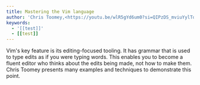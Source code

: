 ```yaml
---
title: Mastering the Vim language
author: 'Chris Toomey,<https://youtu.be/wlR5gYd6um0?si=QIPzDS_mviuYylTo>' 
keywords:
  - '[[test]]'
  - [[test]]
---
```


Vim's key feature is its editing-focused tooling. It has grammar that is
used to type edits as if you were typing words. This enables you to
become a fluent editor who thinks about the edits being made, not how to
make them. Chris Toomey presents many examples and techniques to
demonstrate this point.
